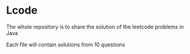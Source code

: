 # Lcode

The whole repository is to share the solution of the leetcode problems in Java

Each file will contain solutions from 10 questions
